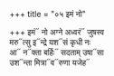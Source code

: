+++
title = "०५ इमं नो"

+++
इमं᳓ नो अग्ने अध्वरं᳓ जुषस्व  
मरु᳓त्सु इ᳓न्द्रे यश᳓सं कृधी नः  
आ᳓ न᳓क्ता बर्हिः᳓ सदताम् उषा᳓सा  
उश᳓न्ता मित्रा᳓व᳓रुणा यजेह᳓
